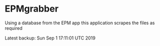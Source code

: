 # EPMgrabber
Using a database from the EPM app this application scrapes the files as required


Latest backup: Sun Sep 1 17:11:01 UTC 2019
